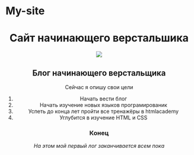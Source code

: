<h1>My-site</h1>
<body>
<header>
<h1>Сайт начинающего верстальшика</h1>

<div class="logo">
  <img src="http://freelancerblog.ru/wp-content/uploads/2015/01/html5-display.png">
</div>
</heder>
<main>
  <h2>Блог начинающего верстальщика</h2>
   <p>Сейчас я опишу свои цели</p> 
    <ol>
      <li>Начать вести блог</li>
      <li>Начать изучение новых языков програмированик</li>
      <li>Успеть до конца лет пройти все тренажёры в htmlacademy</li>
      <li>Углубится в изучение HTML и CSS</li>
    </ol>
</main>
<header>
  <h3>Конец</h3>
  <p><i>На этом мой первый лог заканчивается всем пока</i></p>
</header> 
</body>
